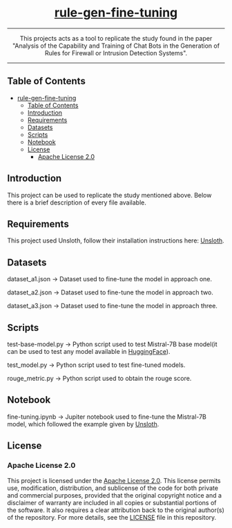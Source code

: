 <div align="center">
  
# [rule-gen-fine-tuning](https://github.com/BernardoLouro/rule-gen-fine-tuning)

</div>

<div align="center">
  
---

This projects acts as a tool to replicate the study found in the paper "Analysis of the Capability and Training of Chat Bots in the Generation of Rules for Firewall or Intrusion Detection Systems".
  
---

</div>

## Table of Contents
- [rule-gen-fine-tuning](#rule-gen-fine-tuning)
  - [Table of Contents](#table-of-contents)
  - [Introduction](#introduction)
  - [Requirements](#requirements)
  - [Datasets](#datasets)
  - [Scripts](#scripts)
  - [Notebook](#notebook)
  - [License](#license)
    - [Apache License 2.0](#apache-license-20)


## Introduction

This project can be used to replicate the study mentioned above. Below there is a brief description of every file available.


## Requirements

This project used Unsloth, follow their installation instructions here: [Unsloth](https://github.com/unslothai/unsloth).


## Datasets


dataset_a1.json -> Dataset used to fine-tune the model in approach one.


dataset_a2.json -> Dataset used to fine-tune the model in approach two.


dataset_a3.json -> Dataset used to fine-tune the model in approach three.


## Scripts


test-base-model.py -> Python script used to test Mistral-7B base model(it can be used to test any model available in [HuggingFace](https://huggingface.co/)).


test_model.py -> Python script used to test fine-tuned models.

rouge_metric.py -> Python script used to obtain the rouge score.


## Notebook


fine-tuning.ipynb -> Jupiter notebook used to fine-tune the Mistral-7B model, which followed the example given by [Unsloth](https://github.com/unslothai/unsloth).


## License

### Apache License 2.0

This project is licensed under the [Apache License 2.0](LICENSE). This license permits use, modification, distribution, and sublicense of the code for both private and commercial purposes, provided that the original copyright notice and a disclaimer of warranty are included in all copies or substantial portions of the software. It also requires a clear attribution back to the original author(s) of the repository. For more details, see the [LICENSE](LICENSE) file in this repository.
